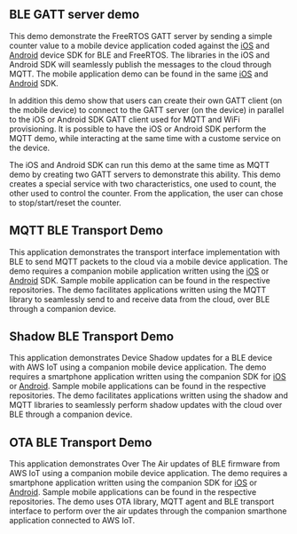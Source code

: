 ## BLE GATT server demo
This demo demonstrate the FreeRTOS GATT server by sending a simple counter value to a mobile device application coded against the [iOS](https://github.com/aws/amazon-freertos-ble-ios-sdk) and [Android](https://github.com/aws/amazon-freertos-ble-android-sdk) device SDK for BLE and FreeRTOS.
The libraries in the iOS and Android SDK will seamlessly publish the messages to the cloud through MQTT.
The mobile application demo can be found in the same [iOS](https://github.com/aws/amazon-freertos-ble-ios-sdk) and [Android](https://github.com/aws/amazon-freertos-ble-android-sdk) SDK. 

In addition this demo show that users can create their own GATT client (on the mobile device) to connect to the GATT server (on the device) in parallel to the iOS or Android SDK GATT client used for MQTT and WiFi provisioning.
It is possible to have the iOS or Android SDK perform the MQTT demo, while interacting at the same time with a custome service on the device.

The iOS and Android SDK can run this demo at the same time as MQTT demo by creating two GATT servers to demonstrate this ability. 
This demo creates a special service with two characteristics, one used to count, the other used to control the counter. From the application, the user can chose to stop/start/reset the counter.

## MQTT BLE Transport Demo
This application demonstrates the transport interface implementation with BLE to send MQTT packets to the cloud via a mobile device application. The demo requires a companion mobile application written using the [iOS](https://github.com/aws/amazon-freertos-ble-ios-sdk) or [Android](https://github.com/aws/amazon-freertos-ble-android-sdk) SDK. Sample mobile application can be found in the respective repositories. The demo facilitates applications written using the MQTT library to seamlessly send to and receive data from the cloud, over BLE through a companion device. 

## Shadow BLE Transport Demo
This application demonstrates Device Shadow updates for a BLE device with AWS IoT using a companion mobile device application. The demo requires a smartphone application written using the companion SDK for [iOS](https://github.com/aws/amazon-freertos-ble-ios-sdk) or [Android](https://github.com/aws/amazon-freertos-ble-android-sdk). Sample mobile applications can be found in the respective repositories. The demo facilitates applications written using the shadow and MQTT libraries to seamlessly perform shadow updates with the cloud over BLE through a companion device. 

## OTA BLE Transport Demo
This application demonstrates Over The Air updates of BLE firmware from AWS IoT using a companion mobile device application. The demo requires a smartphone application written using the companion SDK for [iOS](https://github.com/aws/amazon-freertos-ble-ios-sdk) or [Android](https://github.com/aws/amazon-freertos-ble-android-sdk). Sample mobile applications can be found in the respective repositories. The demo uses OTA library, MQTT agent and BLE transport interface to perform over the air updates through the companion smarthone application connected to AWS IoT.